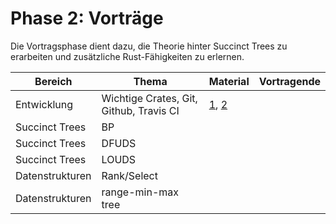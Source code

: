 # Phase 2: Vorträge

Die Vortragsphase dient dazu, die Theorie hinter Succinct Trees zu erarbeiten und zusätzliche Rust-Fähigkeiten zu erlernen.

| Bereich | Thema | Material | Vortragende |
| ------- | ----- | -------- | ----------- |
| Entwicklung | Wichtige Crates, Git, Github, Travis CI | [1](https://docs.rs/error-chain), [2](https://docs.rs/itertools) | |
| Succinct Trees | BP | | |
| Succinct Trees | DFUDS | | |
| Succinct Trees | LOUDS | | |
| Datenstrukturen | Rank/Select | | |
| Datenstrukturen | range-min-max tree | | |